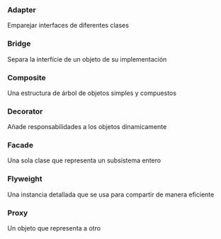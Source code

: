 ﻿### Adapter
Emparejar interfaces de diferentes clases

### Bridge
Separa la interfície de un objeto de su implementación

### Composite
Una estructura de árbol de objetos simples y compuestos

### Decorator
Añade responsabilidades a los objetos dinamicamente

### Facade
Una sola clase que representa un subsistema entero

### Flyweight
Una instancia detallada que se usa para compartir de manera eficiente

### Proxy
Un objeto que representa a otro